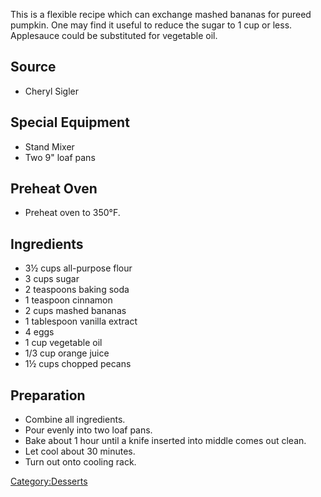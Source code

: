 This is a flexible recipe which can exchange mashed bananas for pureed
pumpkin. One may find it useful to reduce the sugar to 1 cup or less.
Applesauce could be substituted for vegetable oil.

## Source

-   Cheryl Sigler

## Special Equipment

-   Stand Mixer
-   Two 9" loaf pans

## Preheat Oven

-   Preheat oven to 350°F.

## Ingredients

-   3½ cups all-purpose flour
-   3 cups sugar
-   2 teaspoons baking soda
-   1 teaspoon cinnamon
-   2 cups mashed bananas
-   1 tablespoon vanilla extract
-   4 eggs
-   1 cup vegetable oil
-   1/3 cup orange juice
-   1½ cups chopped pecans

## Preparation

-   Combine all ingredients.
-   Pour evenly into two loaf pans.
-   Bake about 1 hour until a knife inserted into middle comes out
    clean.
-   Let cool about 30 minutes.
-   Turn out onto cooling rack.

[Category:Desserts](Category:Desserts "wikilink")